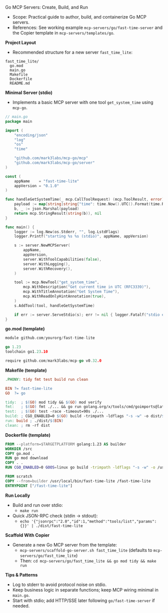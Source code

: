 Go MCP Servers: Create, Build, and Run

- Scope: Practical guide to author, build, and containerize Go MCP servers.
- References: See working example `mcp-servers/go/fast-time-server` and the Copier template in `mcp-servers/templates/go`.

**Project Layout**
- Recommended structure for a new server `fast_time_lite`:

```
fast_time_lite/
  go.mod
  main.go
  Makefile
  Dockerfile
  README.md
```

**Minimal Server (stdio)**
- Implements a basic MCP server with one tool `get_system_time` using `mcp-go`.

```go
// main.go
package main

import (
    "encoding/json"
    "log"
    "os"
    "time"

    "github.com/mark3labs/mcp-go/mcp"
    "github.com/mark3labs/mcp-go/server"
)

const (
    appName    = "fast-time-lite"
    appVersion = "0.1.0"
)

func handleGetSystemTime(_ mcp.CallToolRequest) (mcp.ToolResult, error) {
    payload := map[string]string{"time": time.Now().UTC().Format(time.RFC3339), "timezone": "UTC"}
    b, _ := json.Marshal(payload)
    return mcp.StringResult(string(b)), nil
}

func main() {
    logger := log.New(os.Stderr, "", log.LstdFlags)
    logger.Printf("starting %s %s (stdio)", appName, appVersion)

    s := server.NewMCPServer(
        appName,
        appVersion,
        server.WithToolCapabilities(false),
        server.WithLogging(),
        server.WithRecovery(),
    )

    tool := mcp.NewTool("get_system_time",
        mcp.WithDescription("Get current time in UTC (RFC3339)"),
        mcp.WithTitleAnnotation("Get System Time"),
        mcp.WithReadOnlyHintAnnotation(true),
    )
    s.AddTool(tool, handleGetSystemTime)

    if err := server.ServeStdio(s); err != nil { logger.Fatalf("stdio error: %v", err) }
}
```

**go.mod (template)**

```go
module github.com/yourorg/fast-time-lite

go 1.23
toolchain go1.23.10

require github.com/mark3labs/mcp-go v0.32.0
```

**Makefile (template)**

```makefile
.PHONY: tidy fmt test build run clean

BIN ?= fast-time-lite
GO  ?= go

tidy:  ; $(GO) mod tidy && $(GO) mod verify
fmt:   ; $(GO) fmt ./... && go run golang.org/x/tools/cmd/goimports@latest -w .
test:  ; $(GO) test -race -timeout=90s ./...
build: ; CGO_ENABLED=0 $(GO) build -trimpath -ldflags "-s -w" -o dist/$(BIN) .
run: build ; ./dist/$(BIN)
clean: ; rm -rf dist
```

**Dockerfile (template)**

```dockerfile
FROM --platform=$TARGETPLATFORM golang:1.23 AS builder
WORKDIR /src
COPY go.mod .
RUN go mod download
COPY . .
RUN CGO_ENABLED=0 GOOS=linux go build -trimpath -ldflags "-s -w" -o /usr/local/bin/fast-time-lite .

FROM scratch
COPY --from=builder /usr/local/bin/fast-time-lite /fast-time-lite
ENTRYPOINT ["/fast-time-lite"]
```

**Run Locally**
- Build and run over stdio:
  - `make run`
- Quick JSON-RPC check (stdin → stdout):
  - `echo '{"jsonrpc":"2.0","id":1,"method":"tools/list","params":{}}' | ./dist/fast-time-lite`

**Scaffold With Copier**
- Generate a new Go MCP server from the template:
  - `mcp-servers/scaffold-go-server.sh fast_time_lite` (defaults to `mcp-servers/go/fast_time_lite`)
  - Then: `cd mcp-servers/go/fast_time_lite && go mod tidy && make run`

**Tips & Patterns**
- Log to stderr to avoid protocol noise on stdio.
- Keep business logic in separate functions; keep MCP wiring minimal in `main.go`.
- Start with stdio; add HTTP/SSE later following `go/fast-time-server` if needed.

